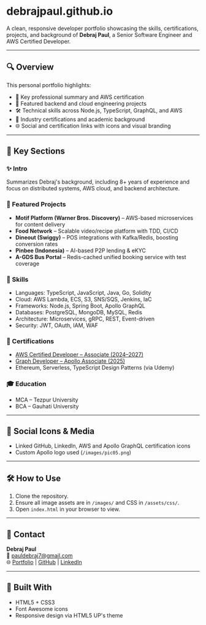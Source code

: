 # debrajpaul.github.io

A clean, responsive developer portfolio showcasing the skills, certifications, projects, and background of **Debraj Paul**, a Senior Software Engineer and AWS Certified Developer.

---

## 🔍 Overview

This personal portfolio highlights:

- 🎯 Key professional summary and AWS certification
- 🚀 Featured backend and cloud engineering projects
- 🛠️ Technical skills across Node.js, TypeScript, GraphQL, and AWS
- 📜 Industry certifications and academic background
- 🌐 Social and certification links with icons and visual branding

---

## 📁 Key Sections

### ✨ Intro
Summarizes Debraj's background, including 8+ years of experience and focus on distributed systems, AWS cloud, and backend architecture.

### 📌 Featured Projects
- **Motif Platform (Warner Bros. Discovery)** – AWS-based microservices for content delivery
- **Food Network** – Scalable video/recipe platform with TDD, CI/CD
- **Dineout (Swiggy)** – POS integrations with Kafka/Redis, boosting conversion rates
- **Pinbee (Indonesia)** – AI-based P2P lending & eKYC
- **A-GDS Bus Portal** – Redis-cached unified booking service with test coverage

### 🧠 Skills
- Languages: TypeScript, JavaScript, Java, Go, Solidity
- Cloud: AWS Lambda, ECS, S3, SNS/SQS, Jenkins, IaC
- Frameworks: Node.js, Spring Boot, Apollo GraphQL
- Databases: PostgreSQL, MongoDB, MySQL, Redis
- Architecture: Microservices, gRPC, REST, Event-driven
- Security: JWT, OAuth, IAM, WAF

### 📜 Certifications
- [AWS Certified Developer – Associate (2024–2027)](https://www.credly.com/badges/cdcca7ea-6962-4019-919c-650b4fa4778a/linked_in_profile)
- [Graph Developer – Apollo Associate (2025)](https://www.apollographql.com/tutorials/certifications/0fac3218-dfff-4b48-aa1f-8db6cf47aeb6)
- Ethereum, Serverless, TypeScript Design Patterns (via Udemy)

### 🎓 Education
- MCA – Tezpur University
- BCA – Gauhati University

---

## 🔗 Social Icons & Media

- Linked GitHub, LinkedIn, AWS and Apollo GraphQL certification icons
- Custom Apollo logo used (`/images/pic05.png`)

---

## 🛠 How to Use

1. Clone the repository.
2. Ensure all image assets are in `/images/` and CSS in `/assets/css/`.
3. Open `index.html` in your browser to view.

---

## 📩 Contact

**Debraj Paul**  
📧 pauldebraj7@gmail.com  
🌐 [Portfolio](https://debrajpaul.github.io) | [GitHub](https://github.com/debrajpaul) | [LinkedIn](https://linkedin.com/in/debraj-paul)

---

## 🧱 Built With

- HTML5 + CSS3
- Font Awesome icons
- Responsive design via HTML5 UP's theme


